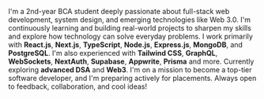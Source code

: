 I'm a 2nd-year BCA student deeply passionate about full-stack web development, system design, and emerging technologies like Web 3.0. I'm continuously learning and building real-world projects to sharpen my skills and explore how technology can solve everyday problems.
I work primarily with **React.js**, **Next.js**, **TypeScript**, **Node.js**, **Express.js**, **MongoDB**, and **PostgreSQL**. I'm also experienced with **Tailwind CSS**, **GraphQL**, **WebSockets**, **NextAuth**, **Supabase**, **Appwrite**, **Prisma** and more. Currently exploring **advanced DSA** and **Web3**.
I'm on a mission to become a top-tier software developer, and I'm preparing actively for placements. Always open to feedback, collaboration, and cool ideas!

